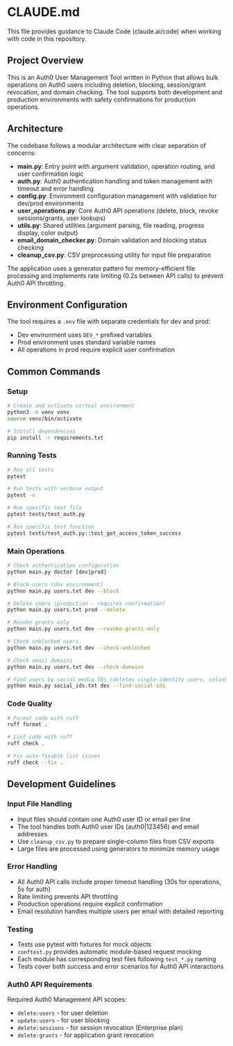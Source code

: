 # CLAUDE.md

This file provides guidance to Claude Code (claude.ai/code) when working with code in this repository.

## Project Overview
This is an Auth0 User Management Tool written in Python that allows bulk operations on Auth0 users including deletion, blocking, session/grant revocation, and domain checking. The tool supports both development and production environments with safety confirmations for production operations.

## Architecture
The codebase follows a modular architecture with clear separation of concerns:

- **main.py**: Entry point with argument validation, operation routing, and user confirmation logic
- **auth.py**: Auth0 authentication handling and token management with timeout and error handling
- **config.py**: Environment configuration management with validation for dev/prod environments
- **user_operations.py**: Core Auth0 API operations (delete, block, revoke sessions/grants, user lookups)
- **utils.py**: Shared utilities (argument parsing, file reading, progress display, color output)
- **email_domain_checker.py**: Domain validation and blocking status checking
- **cleanup_csv.py**: CSV preprocessing utility for input file preparation

The application uses a generator pattern for memory-efficient file processing and implements rate limiting (0.2s between API calls) to prevent Auth0 API throttling.

## Environment Configuration
The tool requires a `.env` file with separate credentials for dev and prod:
- Dev environment uses `DEV_*` prefixed variables
- Prod environment uses standard variable names
- All operations in prod require explicit user confirmation

## Common Commands

### Setup
```bash
# Create and activate virtual environment
python3 -m venv venv
source venv/bin/activate

# Install dependencies
pip install -r requirements.txt
```

### Running Tests
```bash
# Run all tests
pytest

# Run tests with verbose output
pytest -v

# Run specific test file
pytest tests/test_auth.py

# Run specific test function
pytest tests/test_auth.py::test_get_access_token_success
```

### Main Operations
```bash
# Check authentication configuration
python main.py doctor [dev|prod]

# Block users (dev environment)
python main.py users.txt dev --block

# Delete users (production - requires confirmation)
python main.py users.txt prod --delete

# Revoke grants only
python main.py users.txt dev --revoke-grants-only

# Check unblocked users
python main.py users.txt dev --check-unblocked

# Check email domains
python main.py users.txt dev --check-domains

# Find users by social media IDs (deletes single-identity users, unlinks from multi-identity users)
python main.py social_ids.txt dev --find-social-ids
```

### Code Quality
```bash
# Format code with ruff
ruff format .

# Lint code with ruff
ruff check .

# Fix auto-fixable lint issues
ruff check --fix .
```

## Development Guidelines

### Input File Handling
- Input files should contain one Auth0 user ID or email per line
- The tool handles both Auth0 user IDs (auth0|123456) and email addresses
- Use `cleanup_csv.py` to prepare single-column files from CSV exports
- Large files are processed using generators to minimize memory usage

### Error Handling
- All Auth0 API calls include proper timeout handling (30s for operations, 5s for auth)
- Rate limiting prevents API throttling
- Production operations require explicit confirmation
- Email resolution handles multiple users per email with detailed reporting

### Testing
- Tests use pytest with fixtures for mock objects
- `conftest.py` provides automatic module-based request mocking
- Each module has corresponding test files following `test_*.py` naming
- Tests cover both success and error scenarios for Auth0 API interactions

### Auth0 API Requirements
Required Auth0 Management API scopes:
- `delete:users` - for user deletion
- `update:users` - for user blocking
- `delete:sessions` - for session revocation (Enterprise plan)
- `delete:grants` - for application grant revocation